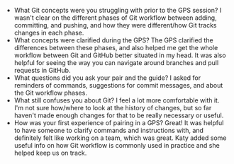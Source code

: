 * What Git concepts were you struggling with prior to the GPS session?
I wasn't clear on the different phases of Git workflow between adding, committing, and pushing, and how they were different/how Git tracks changes in each phase.
* What concepts were clarified during the GPS?
The GPS clarified the differences between these phases, and also helped me get the whole workflow between Git and GitHub better situated in my head. It was also helpful for seeing the way you can navigate around branches and pull requests in GitHub.
* What questions did you ask your pair and the guide?
I asked for reminders of commands, suggestions for commit messages, and about the Git workflow phases. 
* What still confuses you about Git?
I feel a lot more comfortable with it. I'm not sure how/where to look at the history of changes, but so far haven't made enough changes for that to be really necessary or useful.
* How was your first experience of pairing in a GPS?
Great! It was helpful to have someone to clarify commands and instructions with, and definitely felt like working on a team, which was great. Katy added some useful info on how Git workflow is commonly used in practice and she helped keep us on track.